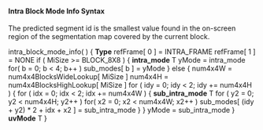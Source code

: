 #### Intra Block Mode Info Syntax

The predicted segment id is the smallest value found in the on-screen region
of the segmentation map covered by the current block.

<div class="syntax">
intra_block_mode_info( ) {                                            <b>Type</b>
    refFrame[ 0 ] = INTRA_FRAME
    refFrame[ 1 ] = NONE
    if ( MiSize >= BLOCK_8X8 ) {
        <b>intra_mode</b>                                                    T
        yMode = intra_mode
        for( b = 0; b < 4; b++ )
            sub_modes[ b ] = yMode
    } else {
        num4x4W = num4x4BlocksWideLookup[ MiSize ]
        num4x4H = num4x4BlocksHighLookup[ MiSize ]
        for ( idy = 0; idy < 2; idy += num4x4H ) {
            for ( idx = 0; idx < 2; idx += num4x4W ) {
            <b>sub_intra_mode</b>                                            T
                for ( y2 = 0; y2 < num4x4H; y2++ )
                    for( x2 = 0; x2 < num4x4W; x2++ )
                        sub_modes[ (idy + y2) * 2 + idx + x2 ] = sub_intra_mode
            }
        }
        yMode = sub_intra_mode
  }
  <b>uvMode</b>                                                              T
}

</div>
